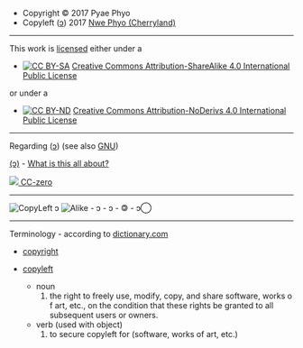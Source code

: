 
- Copyright © 2017 Pyae Phyo
- Copyleft ([ɔ](https://copyleft.org/)) 2017 [Nwe Phyo (Cherryland)](AUTHOR.md)

----

This work is [licensed](LICENSE.md) either under a

* [![CC BY-SA](https://i.creativecommons.org/l/by-sa/4.0/88x31.png)](https://creativecommons.org/licenses/by-sa/4.0/ "CC BY-SA") [Creative Commons Attribution-ShareAlike 4.0 International Public License](http://creativecommons.org/licenses/by-sa/4.0/legalcode)

or under a

* [![CC BY-ND](https://i.creativecommons.org/l/by-nd/4.0/88x31.png)](https://creativecommons.org/licenses/by-nd/4.0/ "CC BY-ND") [Creative Commons Attribution-NoDerivs 4.0 International Public License](https://creativecommons.org/licenses/by-nd/4.0/legalcode)

----

Regarding ([ɔ](https://copyleft.org/)) (see also [GNU](https://www.gnu.org/licenses/copyleft.en.html))

[(ɔ)](https://en.wikipedia.org/wiki/Copyleft) - [What is this all about?](https://opensource.com/resources/what-is-copyleft)

[![](https://upload.wikimedia.org/wikipedia/commons/thumb/5/52/Cc-zero.svg/64px-Cc-zero.svg.png) CC-zero](https://creativecommons.org/licenses/zero/1.0/)

----

![CopyLeft](https://upload.wikimedia.org/wikipedia/commons/thumb/8/8b/Copyleft.svg/220px-Copyleft.svg.png) ɔ ![Alike](https://upload.wikimedia.org/wikipedia/commons/thumb/2/29/Cc-sa.svg/220px-Cc-sa.svg.png) - ɔ - ↄ - 🄯 - ↄ⃝



---

Terminology - according to [dictionary.com](http://www.dictionary.com/)

- [copyright](http://www.dictionary.com/browse/copyright)

- [copyleft](http://www.dictionary.com/browse/copyleft)
  - noun
    1. the right to freely use, modify, copy, and share software, works of art, etc., on the condition that these rights be granted to all subsequent users or owners.
  - verb (used with object)
    1. to secure copyleft for (software, works of art, etc.)